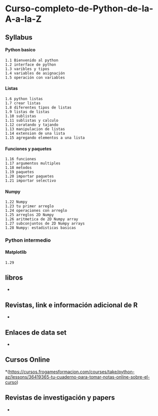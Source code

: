 # Curso-completo-de-Python-de-la-A-a-la-Z

## Syllabus
  #### Python basico
    1.1 Bienvenido al python
    1.2 interface de python
    1.3 varibles y tipos
    1.4 variables de asignación
    1.5 operación con variables
  #### Listas
    1.6 python listas
    1.7 crear listas
    1.8 diferentes tipos de listas
    1.9 listas de listas
    1.10 sublistas
    1.11 sublistas y calculo
    1.12 coratando y tajando 
    1.13 manipulacion de listas
    1.14 extension de una lista
    1.15 agregando elementos a una lista
  #### Funciones y paquetes
    1.16 funciones
    1.17 argumentos multiples
    1.18 metodos
    1.19 paquetes
    1.20 importar paquetes
    1.21 importar selectivo
  #### Numpy
    1.22 Numpy
    1.23 tu primer arreglo
    1.24 operaciones con arreglo
    1.25 arreglos 2D Numpy
    1.26 aritmetica de 2D Numpy array
    1.27 subconjuntos de 2D Numpy arrays
    1.28 Numpy: estadisticas basicas
 ### Python intermedio
  #### Matplotlib
    1.29 
## libros
* 

## Revistas, link e información adicional de R
* 

## Enlaces de data set
* 

## Cursos Online
*(https://cursos.frogamesformacion.com/courses/take/python-az/lessons/36419365-tu-cuaderno-para-tomar-notas-online-sobre-el-curso)

## Revistas de investigación y papers
* 
